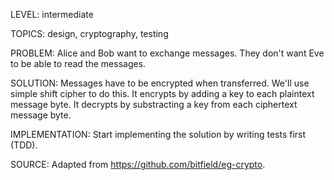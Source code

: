 LEVEL: intermediate

TOPICS: design, cryptography, testing

PROBLEM: Alice and Bob want to exchange messages. They don't want Eve to be able to read the messages.

SOLUTION: Messages have to be encrypted when transferred. We'll use simple shift cipher to do this. It encrypts by adding a key to each plaintext message byte. It decrypts by substracting a key from each ciphertext message byte.

IMPLEMENTATION: Start implementing the solution by writing tests first (TDD).

SOURCE: Adapted from https://github.com/bitfield/eg-crypto.